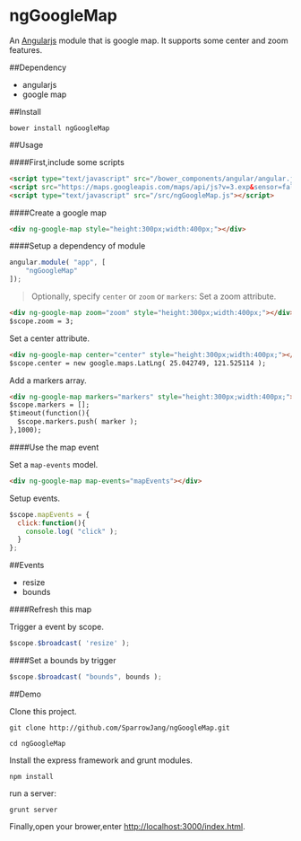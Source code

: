 ngGoogleMap
==================

An [Angularjs](http://angularjs.org/) module that is google map. It supports some center and zoom features.

##Dependency

* angularjs
* google map

##Install

```
bower install ngGoogleMap
```

##Usage

####First,include some scripts
```html
<script type="text/javascript" src="/bower_components/angular/angular.js"></script>
<script src="https://maps.googleapis.com/maps/api/js?v=3.exp&sensor=false&libraries=places"></script>
<script type="text/javascript" src="/src/ngGoogleMap.js"></script>
```

####Create a google map
```html
<div ng-google-map style="height:300px;width:400px;"></div>
```

####Setup a dependency of module
```js
angular.module( "app", [
    "ngGoogleMap"
]);
```

> Optionally, specify `center` or `zoom` or `markers`:
Set a zoom attribute.
```html
<div ng-google-map zoom="zoom" style="height:300px;width:400px;"></div>
$scope.zoom = 3;
```
Set a center attribute.
```html
<div ng-google-map center="center" style="height:300px;width:400px;"></div>
$scope.center = new google.maps.LatLng( 25.042749, 121.525114 );
```
Add a markers array.
```html
<div ng-google-map markers="markers" style="height:300px;width:400px;"></div>
$scope.markers = [];
$timeout(function(){
  $scope.markers.push( marker );
},1000);
```

####Use the map event

Set a `map-events` model.
```html
<div ng-google-map map-events="mapEvents"></div>
```
Setup events.
```js
$scope.mapEvents = {
  click:function(){
    console.log( "click" );
  }
};
```

##Events

* resize
* bounds

####Refresh this map

Trigger a event by scope.

```js
$scope.$broadcast( 'resize' );
```

####Set a bounds by trigger

```js
$scope.$broadcast( "bounds", bounds );
```

##Demo
 
Clone this project.
 
```
git clone http://github.com/SparrowJang/ngGoogleMap.git
 
cd ngGoogleMap
```
 
Install the express framework and grunt modules.
```
npm install
```
 
run a server:
```
grunt server
```
 
Finally,open your brower,enter [http://localhost:3000/index.html](http://localhost/index.html).


